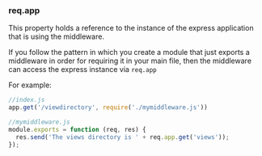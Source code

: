 <h3 id='req.app'>req.app</h3>

This property holds a reference to the instance of the express application that is using the middleware.

If you follow the pattern in which you create a module that just exports a middleware 
in order for requiring it in your main file, then the middleware can access the express instance via `req.app`

For example:

~~~js
//index.js
app.get('/viewdirectory', require('./mymiddleware.js'))
~~~

~~~js
//mymiddleware.js
module.exports = function (req, res) {
  res.send('The views directory is ' + req.app.get('views'));
});
~~~
